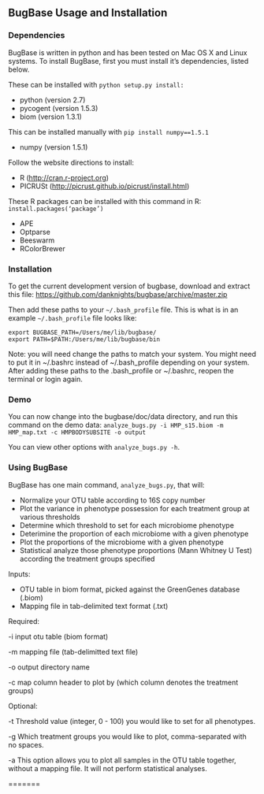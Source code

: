 ## BugBase Usage and Installation

### Dependencies
BugBase is written in python and has been tested on Mac OS X and Linux systems.  To install BugBase, first you must install it’s dependencies, listed below.

These can be installed with `python setup.py install:`
* python (version 2.7)
* pycogent (version 1.5.3)
* biom (version 1.3.1)

This can be installed manually with `pip install numpy==1.5.1`
* numpy (version 1.5.1)

Follow the website directions to install:
* R (http://cran.r-project.org)
* PICRUSt (http://picrust.github.io/picrust/install.html)

These R packages can be installed with this command in R: `install.packages(‘package’)`
* APE
* Optparse
* Beeswarm
* RColorBrewer

### Installation
To get the current development version of bugbase, download and extract this file:
https://github.com/danknights/bugbase/archive/master.zip

Then add these paths to your `~/.bash_profile` file. This is what is in an example `~/.bash_profile` file looks like:

```
export BUGBASE_PATH=/Users/me/lib/bugbase/
export PATH=$PATH:/Users/me/lib/bugbase/bin
```

Note: you will need change the paths to match your system. You might need to put it in ~/.bashrc instead of ~/.bash_profile depending on your system. After adding these paths to the .bash_profile or ~/.bashrc, reopen the terminal or login again.

### Demo
You can now change into the bugbase/doc/data directory, and run this command on the demo data:
`analyze_bugs.py -i HMP_s15.biom -m HMP_map.txt -c HMPBODYSUBSITE -o output`

You can view other options with `analyze_bugs.py -h`.

### Using BugBase 

BugBase has one main command, `analyze_bugs.py`, that will:
-	Normalize your OTU table according to 16S copy number
-	Plot the variance in phenotype possession for each treatment group at various thresholds
-	Determine which threshold to set for each microbiome phenotype
-	Deterimine the proportion of each microbiome with a given phenotype
-	Plot the proportions of the microbiome with a given phenotype
-	Statistical analyze those phenotype proportions (Mann Whitney U Test) according the treatment groups specified

Inputs:
- OTU table in biom format, picked against the GreenGenes database (.biom)
- Mapping file in tab-delimited text format (.txt)

	
Required:

-i     input otu table (biom format)

-m     mapping file (tab-delimitted text file)

-o     output directory name

-c     map column header to plot by (which column denotes the treatment groups)

Optional:

-t     Threshold value (integer, 0 - 100) you would like to set for all phenotypes. 

-g     Which treatment groups you would like to plot, comma-separated with no spaces. 

-a     This option allows you to plot all samples in the OTU table together, without a mapping file. It will not perform statistical analyses.


=======
